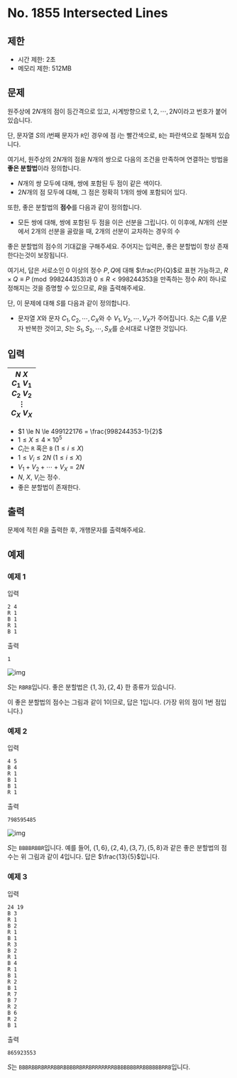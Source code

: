 # No. 1855 Intersected Lines

## 제한

- 시간 제한: 2초
- 메모리 제한: 512MB

## 문제

원주상에 $2N$개의 점이 등간격으로 있고, 시계방향으로 $1, 2, \cdots, 2N$이라고 번호가 붙어있습니다.

단, 문자열 $S$의 $i$번째 문자가 `R`인 경우에 점 $i$는 빨간색으로, `B`는 파란색으로 칠해져 있습니다.

여기서, 원주상의 $2N$개의 점을 $N$개의 쌍으로 다음의 조건을 만족하며 연결하는 방법을 **좋은 분할법**이라 정의합니다.

- $N$개의 쌍 모두에 대해, 쌍에 포함된 두 점이 같은 색이다.
- $2N$개의 점 모두에 대해, 그 점은 정확히 $1$개의 쌍에 포함되어 있다.

또한, 좋은 분할법의 **점수**를 다음과 같이 정의합니다.

- 모든 쌍에 대해, 쌍에 포함된 두 점을 이은 선분을 그립니다. 이 이후에, $N$개의 선분에서 $2$개의 선분을 골랐을 때, $2$개의 선분이 교차하는 경우의 수

좋은 분할법의 점수의 기대값을 구해주세요. 주어지는 입력은, 좋은 분할법이 항상 존재한다는것이 보장됩니다.

여기서, 답은 서로소인 $0$ 이상의 정수 $P, Q$에 대해 $\frac{P}{Q}$로 표현 가능하고, $R \times Q \equiv P \pmod {998244353}$과 $0 \le R < 998244353$을 만족하는 정수 $R$이 하나로 정해지는 것을 증명할 수 있으므로, $R$을 출력해주세요.

단, 이 문제에 대해 $S$를 다음과 같이 정의합니다.

- 문자열 $X$와 문자 $C_1, C_2, \cdots, C_X$와 수 $V_1, V_2, \cdots, V_X$가 주어집니다. $S_i$는 $C_i$를 $V_i$문자 반복한 것이고, $S$는 $S_1, S_2, \cdots, S_X$를 순서대로 나열한 것입니다.

## 입력

| $N$ $X$<br>$C_1$ $V_1$<br>$C_2$ $V_2$<br>$\vdots$<br>$C_X$ $V_X$ |
| ------------------------------------------------------------ |

- $1 \le N \le 499122176 = \frac{998244353-1}{2}$
- $1 \le X \le 4 \times 10^5$
- $C_i$는 `R` 혹은 `B` ($1 \le i \le X$)
- $1 \le V_i \le 2N$ ($1 \le i \le X$)
- $V_1 + V_2 + \cdots + V_X = 2N$
- $N$, $X$, $V_i$는 정수.
- 좋은 분할법이 존재한다.

## 출력

문제에 적힌 $R$을 출력한 후, 개행문자를 출력해주세요.

## 예제

### 예제 1

입력

```
2 4
R 1
B 1
R 1
B 1
```

출력

```
1
```

![img](https://media.discordapp.net/attachments/838599057781293066/838618072704876584/image0.jpg?width=319&height=319)

$S$는 `RBRB`입니다. 좋은 분할법은 $\{1, 3\}, \{2, 4\}$ 한 종류가 있습니다.

이 좋은 분할법의 점수는 그림과 같이 $1$이므로, 답은 $1$입니다. (가장 위의 점이 $1$번 점입니다.)

### 예제 2

입력

```
4 5
B 4
R 1
B 1
B 1
R 1
```

출력

```
798595485
```

![img](https://media.discordapp.net/attachments/838599057781293066/838617485762232362/image0.jpg?width=319&height=319)

$S$는 `BBBBRBBR`입니다. 예를 들어, $\{1, 6\}, \{2, 4\}, \{3, 7\}, \{5, 8\}$과 같은 좋은 분할법의 점수는 위 그림과 같이 $4$입니다. 답은 $\frac{13}{5}$입니다.

### 예제 3

입력

```
24 19
B 3
R 1
B 2
R 1
B 1
R 3
B 2
R 1
B 4
R 1
B 1
R 2
B 1
R 7
B 7
R 2
B 6
R 2
B 1
```

출력

```
865923553
```

$S$는 `BBBRBBRBRRRBBRBBBBRBRRBRRRRRRRBBBBBBBRRBBBBBBRRB`입니다.
